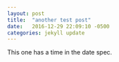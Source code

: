 ```yaml
---
layout: post
title:  "another test post"
date:   2016-12-29 22:09:10 -0500
categories: jekyll update
---
```


This one has a time in the date spec.
